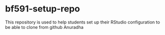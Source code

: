 # bf591-setup-repo
This repository is used to help students set up their RStudio configuration to be able to clone from github
Anuradha
